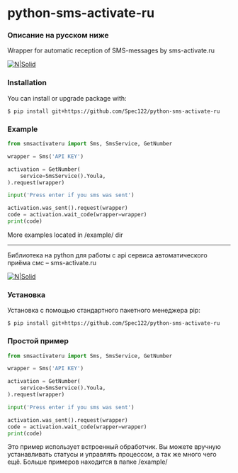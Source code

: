 # python-sms-activate-ru


### Описание на русском ниже

Wrapper for automatic reception of SMS-messages by sms-activate.ru

[![N|Solid](https://img.shields.io/pypi/pyversions/smsactivateru.svg)](https://pypi.python.org/pypi/smsactivateru)

### Installation
You can install or upgrade package with:
```
$ pip install git+https://github.com/Spec122/python-sms-activate-ru
```
### Example
```python
from smsactivateru import Sms, SmsService, GetNumber

wrapper = Sms('API KEY')

activation = GetNumber(
	service=SmsService().Youla,
).request(wrapper)

input('Press enter if you sms was sent')

activation.was_sent().request(wrapper)
code = activation.wait_code(wrapper=wrapper)
print(code)
```
More examples located in /example/ dir

----
Библиотека на python для работы с api сервиса автоматического приёма смс – sms-activate.ru

[![N|Solid](https://img.shields.io/pypi/pyversions/smsactivateru.svg)](https://pypi.python.org/pypi/smsactivateru)

### Установка
Установка с помощью стандартного пакетного менеджера pip:
```
$ pip install git+https://github.com/Spec122/python-sms-activate-ru
```
### Простой пример
```python
from smsactivateru import Sms, SmsService, GetNumber

wrapper = Sms('API KEY')

activation = GetNumber(
	service=SmsService().Youla,
).request(wrapper)

input('Press enter if you sms was sent')

activation.was_sent().request(wrapper)
code = activation.wait_code(wrapper=wrapper)
print(code)
```
Это пример использует встроенный обработчик. Вы можете вручную устанавливать статусы и управлять процессом, а так же много чего ещё.
Больше примеров находится в папке /example/
